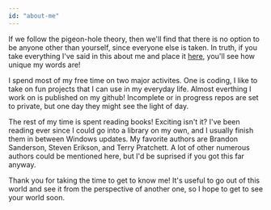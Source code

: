 ```yaml
---
id: "about-me"
---
```

If we follow the pigeon-hole theory, then we'll find that there is no option to be anyone other than yourself, since everyone else is taken. In truth, if you take everything I've said in this about me and place it [here](https://libraryofbabel.info/search.html), you'll see how unique my words are!

I spend most of my free time on two major activites. One is coding, I like to take on fun projects that I can use in my everyday life. Almost everthing I work on is published on my github! Incomplete or in progress repos are set to private, but one day they might see the light of day.

The rest of my time is spent reading books! Exciting isn't it? I've been reading ever since I could go into a library on my own, and I usually finish them in between Windows updates. My favorite authors are Brandon Sanderson, Steven Erikson, and Terry Pratchett. A lot of other numerous authors could be mentioned here, but I'd be suprised if you got this far anyway.

Thank you for taking the time to get to know me! It's useful to go out of this world and see it from the perspective of another one, so I hope to get to see your world soon.
